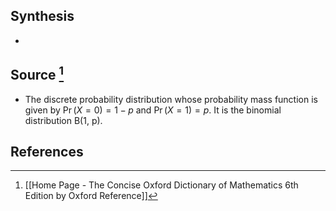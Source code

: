 ## Synthesis
- 
## Source [^1]
- The discrete probability distribution whose probability mass function is given by $\operatorname{Pr}(X=0)=1-p$ and $\operatorname{Pr}(X=1)=p$. It is the binomial distribution $\mathrm{B}(1$, p).
## References

[^1]: [[Home Page - The Concise Oxford Dictionary of Mathematics 6th Edition by Oxford Reference]]